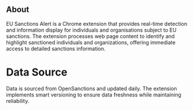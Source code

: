 ## About
EU Sanctions Alert is a Chrome extension that provides real-time detection and information display for individuals and organisations subject to EU sanctions. The extension processes web page content to identify and highlight sanctioned individuals and organizations, offering immediate access to detailed sanctions information.
# Data Source
Data is sourced from OpenSanctions and updated daily. The extension implements smart versioning to ensure data freshness while maintaining reliability.
